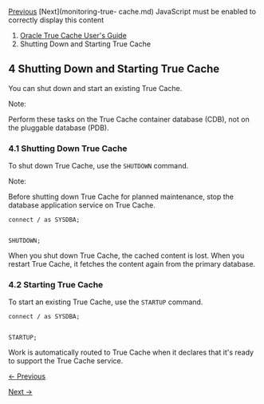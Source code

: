 [Previous](deploying-true-cache-containers.md) [Next](monitoring-true-
cache.md) JavaScript must be enabled to correctly display this content

  1. [Oracle True Cache User's Guide](index.md)
  2. Shutting Down and Starting True Cache

## 4 Shutting Down and Starting True Cache

You can shut down and start an existing True Cache.

Note:

Perform these tasks on the True Cache container database (CDB), not on the
pluggable database (PDB).

### 4.1 Shutting Down True Cache

To shut down True Cache, use the `SHUTDOWN` command.

Note:

Before shutting down True Cache for planned maintenance, stop the database
application service on True Cache.

    
    
    connect / as SYSDBA;
    
    
    SHUTDOWN;

When you shut down True Cache, the cached content is lost. When you restart
True Cache, it fetches the content again from the primary database.

### 4.2 Starting True Cache

To start an existing True Cache, use the `STARTUP` command.

    
    
    connect / as SYSDBA;
    
    
    STARTUP;

Work is automatically routed to True Cache when it declares that it's ready to
support the True Cache service.


[← Previous](deploying-true-cache-containers.md)

[Next →](shutting-and-starting-true-cache.md)
